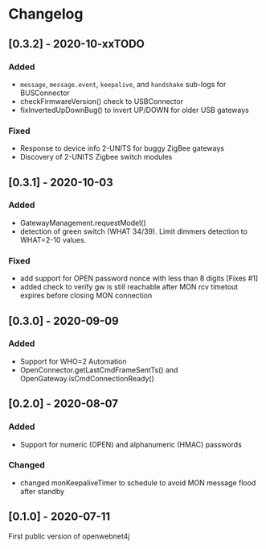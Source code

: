 # Changelog

## [0.3.2] - 2020-10-xxTODO

### Added
- `message`, `message.event`, `keepalive`, and `handshake` sub-logs for BUSConnector
- checkFirmwareVersion() check to USBConnector
- fixInvertedUpDownBug() to invert UP/DOWN for older USB gateways

### Fixed
- Response to device info 2-UNITS for buggy ZigBee gateways
- Discovery of 2-UNITS Zigbee switch modules 

## [0.3.1] - 2020-10-03

### Added
- GatewayManagement.requestModel()
- detection of green switch (WHAT 34/39). Limit dimmers detection to WHAT=2-10 values.

### Fixed
- add support for OPEN password nonce with less than 8 digits [Fixes #1]
- added check to verify gw is still reachable after MON rcv timetout expires before closing MON connection


## [0.3.0] - 2020-09-09

### Added
- Support for WHO=2 Automation
- OpenConnector.getLastCmdFrameSentTs() and OpenGateway.isCmdConnectionReady()


## [0.2.0] - 2020-08-07

### Added
- Support for numeric (OPEN) and alphanumeric (HMAC) passwords

### Changed
- changed monKeepaliveTimer to schedule to avoid MON message flood after standby


## [0.1.0] - 2020-07-11

First public version of openwebnet4j